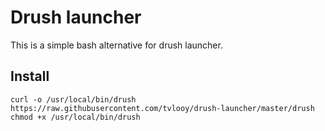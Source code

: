 # Drush launcher

This is a simple bash alternative for drush launcher.

## Install

```
curl -o /usr/local/bin/drush https://raw.githubusercontent.com/tvlooy/drush-launcher/master/drush
chmod +x /usr/local/bin/drush
```

